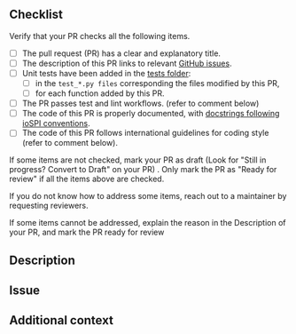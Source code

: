 <!--
Thank you for opening this pull request (PR)!
-->

## Checklist

Verify that your PR checks all the following items.

- [ ] The pull request (PR) has a clear and explanatory title.
- [ ] The description of this PR links to relevant [GitHub issues](https://github.com/compSPI/ioSPI/issues).
- [ ] Unit tests have been added in the [tests folder](https://github.com/compSPI/ioSPI/tree/master/tests):
  - [ ] in the `test_*.py files` corresponding the files modified by this PR,
  - [ ] for each function added by this PR.
- [ ] The PR passes test and lint workflows. (refer to comment below)
- [ ] The code of this PR is properly documented, with [docstrings following ioSPI conventions](https://github.com/compspi/compspi/blob/master/docs/contributing.rst#the-anatomy-of-a-docstring).
- [ ] The code of this PR follows international guidelines for coding style (refer to comment below).

If some items are not checked, mark your PR as draft (Look for "Still in progress? Convert to Draft" on your PR) . Only mark the PR as "Ready for review" if all the items above are checked.

If you do not know how to address some items, reach out to a maintainer by requesting reviewers.

If some items cannot be addressed, explain the reason in the Description of your PR, and mark the PR ready for review

<!-- Checking that the PR passes the test workflow, i.e. passes the tests added in the tests folder.
First, run the tests related to your changes. For example, if you changed something in ioSPI/particle_metadata.py:
$ pytest tests/test_particle_meta_data.py

and then run the tests of the whole codebase to check that your feature is not breaking any of them:
$ pytest tests/

This way, further modifications on the code base are guaranteed to be consistent with the desired behavior. Merging your PR should not break any existing test.
-->


<!-- Checking that the PR passes the lint
Install dependencies for developers
$ pip3 install -r dev-requirements.txt

Then run the following commands:
$ black . --check
$ isort --profile black --check .
$ flake8 ioSPI tests
-->

## Description

<!-- Include a description of your pull request. If relevant, feel free to use this space to talk about time and space complexity as well scalability of your code-->

## Issue

<!-- Tell us which issue does this PR fix . Why this feature implementation/fix is important in practice ?-->

## Additional context

<!-- Add any extra information -->
